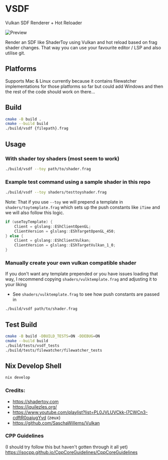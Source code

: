 # VSDF
Vulkan SDF Renderer + Hot Reloader

![Preview](https://i.imgur.com/88KG4NL.gif)

Render an SDF like ShaderToy using Vulkan and hot reload based on frag shader changes.
That way you can use your favourite editor / LSP and also utilise git.

## Platforms
Supports Mac & Linux currently because it contains filewatcher implementations for those platforms so far but could add Windows and then the rest of the code should work on there...

## Build
```sh
cmake -B build .
cmake --build build
./build/vsdf {filepath}.frag
```

## Usage
### With shader toy shaders (most seem to work)
```sh
./build/vsdf --toy path/to/shader.frag
```

### Example test command using a sample shader in this repo
```sh
./build/vsdf --toy shaders/testtoyshader.frag
```

Note: That if you use `--toy` we will prepend a template in
`shaders/toytemplate.frag` which sets up the push constants
like `iTime` and we will also follow this logic.

```cpp
if (useToyTemplate) {
    Client = glslang::EShClientOpenGL;
    ClientVersion = glslang::EShTargetOpenGL_450;
} else {
    Client = glslang::EShClientVulkan;
    ClientVersion = glslang::EShTargetVulkan_1_0;
}
```

### Manually create your own vulkan compatible shader
If you don't want any template prepended or you have issues
loading that way, I recommend copying `shaders/vulktemplate.frag`
and adjusting it to your liking

- See `shaders/vulktemplate.frag` to see how push constants
  are passed in
```sh
./build/vsdf path/to/shader.frag
```

## Test Build
```sh
cmake -B build -DBUILD_TESTS=ON -DDEBUG=ON
cmake --build build
./build/tests/vsdf_tests
./build/tests/filewatcher/filewatcher_tests
```

## Nix Develop Shell
```sh
nix develop
```

### Credits:
- https://shadertoy.com
- https://iquilezles.org/
- https://www.youtube.com/playlist?list=PL0JVLUVCkk-l7CWCn3-cdftR0oajugYvd (zeux)
- https://github.com/SaschaWillems/Vulkan

### CPP Guidelines
(I should try follow this but haven't gotten through it all yet)
https://isocpp.github.io/CppCoreGuidelines/CppCoreGuidelines
